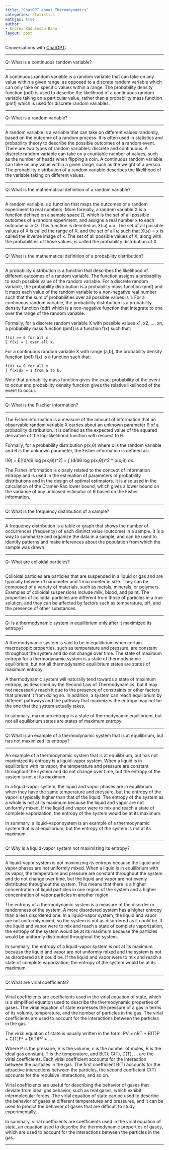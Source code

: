 ```yaml
---
title: "ChatGPT about Thermodynamics"
categories: statistics
mathjax: true
author:
- Andrei Radulescu-Banu
layout: post
---
```


Conversations with [ChatGPT](https://openai.com/blog/chatgpt/):

---

Q: What is a continuous random variable?

---

A continuous random variable is a random variable that can take on any value within a given range, as opposed to a discrete random variable which can only take on specific values within a range. The probability density function (pdf) is used to describe the likelihood of a continuous random variable taking on a particular value, rather than a probability mass function (pmf) which is used for discrete random variables.

---

Q: What is a random variable?

---

A random variable is a variable that can take on different values randomly, based on the outcome of a random process. It is often used in statistics and probability theory to describe the possible outcomes of a random event. There are two types of random variables: discrete and continuous. A discrete random variable can take on a countable number of values, such as the number of heads when flipping a coin. A continuous random variable can take on any value within a given range, such as the weight of a person. The probability distribution of a random variable describes the likelihood of the variable taking on different values.

---

Q: What is the mathematical definition of a random variable?

---

A random variable is a function that maps the outcomes of a random experiment to real numbers. More formally, a random variable X is a function defined on a sample space Ω, which is the set of all possible outcomes of a random experiment, and assigns a real number x to each outcome ω in Ω. This function is denoted as X(ω) = x. The set of all possible values of X is called the range of X, and the set of all ω such that X(ω) = x is called the inverse image of x. The set of all possible values of X, along with the probabilities of those values, is called the probability distribution of X.

---

Q: What is the mathematical definition of a probability distribution?

---

A probability distribution is a function that describes the likelihood of different outcomes of a random variable. The function assigns a probability to each possible value of the random variable. For a discrete random variable, the probability distribution is a probability mass function (pmf) and it maps each value of the random variable to a non-negative real number such that the sum of probabilities over all possible values is 1. For a continuous random variable, the probability distribution is a probability density function (pdf) which is a non-negative function that integrate to one over the range of the random variable.

Formally, for a discrete random variable X with possible values x1, x2, ..., xn, a probability mass function (pmf) is a function f(x) such that:

    f(x) >= 0 for all x
    Σ f(x) = 1 over all x.

For a continuous random variable X with range [a,b], the probability density function (pdf) f(x) is a function such that:

    f(x) >= 0 for all x
    ∫ f(x)dx = 1 from a to b.

Note that probability mass function gives the exact probability of the event to occur and probability density function gives the relative likelihood of the event to occur.

---

Q: What is the Fischer information?

---

The Fisher information is a measure of the amount of information that an observable random variable X carries about an unknown parameter θ of a probability distribution. It is defined as the expected value of the squared derivative of the log-likelihood function with respect to θ.

Formally, for a probability distribution p(x;θ) where x is the random variable and θ is the unknown parameter, the Fisher information is defined as:

I(θ) = E[(d/dθ log p(x;θ))^2] = ∫ (d/dθ log p(x;θ))^2 * p(x;θ) dx.

The Fisher information is closely related to the concept of information entropy and is used in the estimation of parameters of probability distributions and in the design of optimal estimators. It is also used in the calculation of the Cramer-Rao lower bound, which gives a lower bound on the variance of any unbiased estimator of θ based on the Fisher information.

---

Q: What is the frequency distribution of a sample?

---

A frequency distribution is a table or graph that shows the number of occurrences (frequency) of each distinct value (outcome) in a sample. It is a way to summarize and organize the data in a sample, and can be used to identify patterns and make inferences about the population from which the sample was drawn.

---

Q: What are colloidal particles?

---

Colloidal particles are particles that are suspended in a liquid or gas and are typically between 1 nanometer and 1 micrometer in size. They can be composed of a variety of materials, such as metals, minerals, or polymers. Examples of colloidal suspensions include milk, blood, and paint. The properties of colloidal particles are different from those of particles in a true solution, and they can be affected by factors such as temperature, pH, and the presence of other substances.

---

Q: Is a thermodynamic system in equilibrium only after it maximized its entropy?

---

A thermodynamic system is said to be in equilibrium when certain macroscopic properties, such as temperature and pressure, are constant throughout the system and do not change over time. The state of maximum entropy for a thermodynamic system is a state of thermodynamic equilibrium, but not all thermodynamic equilibrium states are states of maximum entropy.

A thermodynamic system will naturally tend towards a state of maximum entropy, as described by the Second Law of Thermodynamics, but it may not necessarily reach it due to the presence of constraints or other factors that prevent it from doing so. In addition, a system can reach equilibrium by different pathways and the pathway that maximizes the entropy may not be the one that the system actually takes.

In summary, maximum entropy is a state of thermodynamic equilibrium, but not all equilibrium states are states of maximum entropy.

---

Q: What is an example of a thermodynamic system that is at equilibrium, but has not maximized its entropy?

---

An example of a thermodynamic system that is at equilibrium, but has not maximized its entropy is a liquid-vapor system. When a liquid is in equilibrium with its vapor, the temperature and pressure are constant throughout the system and do not change over time, but the entropy of the system is not at its maximum.

In a liquid-vapor system, the liquid and vapor phases are in equilibrium when they have the same temperature and pressure, but the entropy of the vapor is typically higher than that of the liquid. The entropy of the system as a whole is not at its maximum because the liquid and vapor are not uniformly mixed. If the liquid and vapor were to mix and reach a state of complete vaporization, the entropy of the system would be at its maximum.

In summary, a liquid-vapor system is an example of a thermodynamic system that is at equilibrium, but the entropy of the system is not at its maximum.

---

Q: Why is a liquid-vapor system not maximizing its entropy?

---

A liquid-vapor system is not maximizing its entropy because the liquid and vapor phases are not uniformly mixed. When a liquid is in equilibrium with its vapor, the temperature and pressure are constant throughout the system and do not change over time, but the liquid and vapor are not evenly distributed throughout the system. This means that there is a higher concentration of liquid particles in one region of the system and a higher concentration of vapor particles in another region.

The entropy of a thermodynamic system is a measure of the disorder or randomness of the system. A more disordered system has a higher entropy than a less disordered one. In a liquid-vapor system, the liquid and vapor are not uniformly mixed, so the system is not as disordered as it could be. If the liquid and vapor were to mix and reach a state of complete vaporization, the entropy of the system would be at its maximum because the particles would be uniformly distributed throughout the system.

In summary, the entropy of a liquid-vapor system is not at its maximum because the liquid and vapor are not uniformly mixed and the system is not as disordered as it could be. If the liquid and vapor were to mix and reach a state of complete vaporization, the entropy of the system would be at its maximum.

---

Q: What are  virial coefficients?

---

Virial coefficients are coefficients used in the virial equation of state, which is a simplified equation used to describe the thermodynamic properties of gases. The virial equation of state expresses the pressure of a gas in terms of its volume, temperature, and the number of particles in the gas. The virial coefficients are used to account for the interactions between the particles in the gas.

The virial equation of state is usually written in the form:
PV = nRT + B(T)P + C(T)P² + D(T)P³ + ...

Where P is the pressure, V is the volume, n is the number of moles, R is the ideal gas constant, T is the temperature, and B(T), C(T), D(T), ... are the virial coefficients. Each virial coefficient accounts for the interaction between the particles in the gas. The first coefficient B(T) accounts for the attractive interactions between the particles, the second coefficient C(T) accounts for the repulsive interactions, and so on.

Virial coefficients are useful for describing the behavior of gases that deviate from ideal gas behavior, such as real gases, which exhibit intermolecular forces. The virial equation of state can be used to describe the behavior of gases at different temperatures and pressures, and it can be used to predict the behavior of gases that are difficult to study experimentally.

In summary, virial coefficients are coefficients used in the virial equation of state, an equation used to describe the thermodynamic properties of gases, which are used to account for the interactions between the particles in the gas.

---